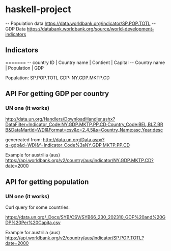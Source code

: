 # haskell-project


-- Population data  https://data.worldbank.org/indicator/SP.POP.TOTL
-- GDP Data https://databank.worldbank.org/source/world-development-indicators

## Indicators
=======
-- country ID | Country name | Contient | Capital
-- Country name | Population | GDP

Population: SP.POP.TOTL
GDP:        NY.GDP.MKTP.CD

## API For getting GDP per country

### UN one (it works)

http://data.un.org/Handlers/DownloadHandler.ashx?DataFilter=Indicator_Code:NY.GDP.MKTP.PP.CD;Country_Code:BEL,BLZ,BRB&DataMartId=WDI&Format=csv&c=2,4,5&s=Country_Name:asc,Year:desc

genereated from: http://data.un.org/Data.aspx?q=gdp&d=WDI&f=Indicator_Code%3aNY.GDP.MKTP.PP.CD

Example for austrilia (aus)
https://api.worldbank.org/v2/country/aus/indicator/NY.GDP.MKTP.CD?date=2000

## API for getting population

### UN one (it works)

Curl query for some countries:

https://data.un.org/_Docs/SYB/CSV/SYB66_230_202310_GDP%20and%20GDP%20Per%20Capita.csv

Example for austrilia (aus)
https://api.worldbank.org/v2/country/aus/indicator/SP.POP.TOTL?date=2000
